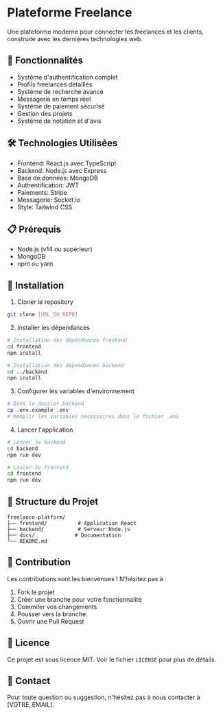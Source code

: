 # Plateforme Freelance

Une plateforme moderne pour connecter les freelances et les clients, construite avec les dernières technologies web.

## 🚀 Fonctionnalités

- Système d'authentification complet
- Profils freelances détaillés
- Système de recherche avancé
- Messagerie en temps réel
- Système de paiement sécurisé
- Gestion des projets
- Système de notation et d'avis

## 🛠️ Technologies Utilisées

- Frontend: React.js avec TypeScript
- Backend: Node.js avec Express
- Base de données: MongoDB
- Authentification: JWT
- Paiements: Stripe
- Messagerie: Socket.io
- Style: Tailwind CSS

## 📋 Prérequis

- Node.js (v14 ou supérieur)
- MongoDB
- npm ou yarn

## 🔧 Installation

1. Cloner le repository
```bash
git clone [URL_DU_REPO]
```

2. Installer les dépendances
```bash
# Installation des dépendances frontend
cd frontend
npm install

# Installation des dépendances backend
cd ../backend
npm install
```

3. Configurer les variables d'environnement
```bash
# Dans le dossier backend
cp .env.example .env
# Remplir les variables nécessaires dans le fichier .env
```

4. Lancer l'application
```bash
# Lancer le backend
cd backend
npm run dev

# Lancer le frontend
cd frontend
npm run dev
```

## 📝 Structure du Projet

```
freelance-platform/
├── frontend/          # Application React
├── backend/           # Serveur Node.js
├── docs/             # Documentation
└── README.md
```

## 🤝 Contribution

Les contributions sont les bienvenues ! N'hésitez pas à :

1. Fork le projet
2. Créer une branche pour votre fonctionnalité
3. Commiter vos changements
4. Pousser vers la branche
5. Ouvrir une Pull Request

## 📄 Licence

Ce projet est sous licence MIT. Voir le fichier `LICENSE` pour plus de détails.

## 📧 Contact

Pour toute question ou suggestion, n'hésitez pas à nous contacter à [VOTRE_EMAIL].
